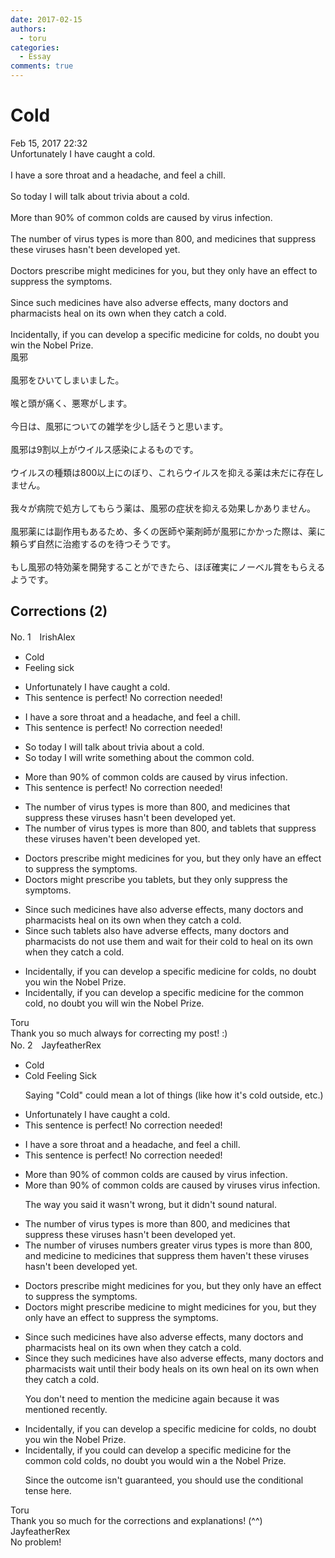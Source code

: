 ```yaml
---
date: 2017-02-15
authors:
  - toru
categories:
  - Essay
comments: true
---
```


# Cold
<div class="date">Feb 15, 2017 22:32</div>
<div id="post"><div id="body_show_ori">
Unfortunately  I have caught a cold.<br/><br/>I have a sore throat and a headache, and feel a chill.<br/><br/>So today I will talk about trivia about a cold.<br/><br/>More than 90% of common colds are caused by virus infection.<br/><br/>The number of virus types is more than 800, and medicines that suppress these viruses hasn't been developed yet.<br/><br/>Doctors prescribe might medicines for you, but they only have an effect to suppress the symptoms.<br/><br/>Since such medicines have also adverse effects, many doctors and pharmacists heal on its own when they catch a cold.<br/><br/>Incidentally, if you can develop a specific medicine for colds, no doubt you win the Nobel Prize.
</div></div>

<!-- more -->

<div id="post_ja"><div id="body_show_mo">
風邪<br/><br/>風邪をひいてしまいました。<br/><br/>喉と頭が痛く、悪寒がします。<br/><br/>今日は、風邪についての雑学を少し話そうと思います。<br/><br/>風邪は9割以上がウイルス感染によるものです。<br/><br/>ウイルスの種類は800以上にのぼり、これらウイルスを抑える薬は未だに存在しません。<br/><br/>我々が病院で処方してもらう薬は、風邪の症状を抑える効果しかありません。<br/><br/>風邪薬には副作用もあるため、多くの医師や薬剤師が風邪にかかった際は、薬に頼らず自然に治癒するのを待つそうです。<br/><br/>もし風邪の特効薬を開発することができたら、ほぼ確実にノーベル賞をもらえるようです。
</div></div>

## Corrections (2)
<div id="block"><div class="first_name"> No. 1　<span class="just_name">IrishAlex</span></div><div id="block2">
<ul class="correction_field">
<li class="incorrect">Cold</li>
<li class="corrected correct">
<span class="f_blue">Feeling sick</span>
</li>
</ul>
<ul class="correction_field">
<li class="incorrect">Unfortunately  I have caught a cold.</li>
<li class="corrected perfect">This sentence is perfect! No correction needed!</li>
</ul>
<ul class="correction_field">
<li class="incorrect">I have a sore throat and a headache, and feel a chill.</li>
<li class="corrected perfect">This sentence is perfect! No correction needed!</li>
</ul>
<ul class="correction_field">
<li class="incorrect">So today I will talk about trivia about a cold.</li>
<li class="corrected correct">
So today I will <span class="f_blue">write something </span>about <span class="f_blue">the common</span> cold.
</li>
</ul>
<ul class="correction_field">
<li class="incorrect">More than 90% of common colds are caused by virus infection.</li>
<li class="corrected perfect">This sentence is perfect! No correction needed!</li>
</ul>
<ul class="correction_field">
<li class="incorrect">The number of virus types is more than 800, and medicines that suppress these viruses hasn't been developed yet.</li>
<li class="corrected correct">
The number of virus types is more than 800, and <span class="f_blue">tablets </span>that suppress these viruses ha<span class="f_blue">ve</span>n't been developed yet.
</li>
</ul>
<ul class="correction_field">
<li class="incorrect">Doctors prescribe might medicines for you, but they only have an effect to suppress the symptoms.</li>
<li class="corrected correct">
Doctors <span class="f_blue">might</span> prescribe <span class="f_blue">you tablets</span>, but they only suppress the symptoms.
</li>
</ul>
<ul class="correction_field">
<li class="incorrect">Since such medicines have also adverse effects, many doctors and pharmacists heal on its own when they catch a cold.</li>
<li class="corrected correct">
Since such <span class="f_blue">tablets </span>also <span class="f_blue">have </span>adverse effects, many doctors and pharmacists <span class="f_blue">do not use them and wait for their cold to </span>heal on its own when they catch a cold.
</li>
</ul>
<ul class="correction_field">
<li class="incorrect">Incidentally, if you can develop a specific medicine for colds, no doubt you win the Nobel Prize.</li>
<li class="corrected correct">
Incidentally, if you can develop a specific medicine for <span class="f_blue">the common </span>cold, no doubt you <span class="f_blue">will </span>win the Nobel Prize.
</li>
</ul>
</div><div class="name"><span class="just_name">Toru</span><br>
Thank you so much always for correcting my post! :)
</div>
</div>
<div id="block"><div class="first_name"> No. 2　<span class="just_name">JayfeatherRex</span></div><div id="block2">
<ul class="correction_field">
<li class="incorrect">Cold</li>
<li class="corrected correct">
<span class="sline">Cold</span><span class="f_red"> Feeling Sick</span>
<p class="correction_comment">Saying "Cold" could mean a lot of things (like how it's cold outside, etc.)</p>
</li>
</ul>
<ul class="correction_field">
<li class="incorrect">Unfortunately  I have caught a cold.</li>
<li class="corrected perfect">This sentence is perfect! No correction needed!</li>
</ul>
<ul class="correction_field">
<li class="incorrect">I have a sore throat and a headache, and feel a chill.</li>
<li class="corrected perfect">This sentence is perfect! No correction needed!</li>
</ul>
<ul class="correction_field">
<li class="incorrect">More than 90% of common colds are caused by virus infection.</li>
<li class="corrected correct">
More than 90% of common colds are caused by <span class="f_red">viruses </span><span class="sline">virus infection</span>.
<p class="correction_comment">The way you said it wasn't wrong, but it didn't sound natural.</p>
</li>
</ul>
<ul class="correction_field">
<li class="incorrect">The number of virus types is more than 800, and medicines that suppress these viruses hasn't been developed yet.</li>
<li class="corrected correct">
The number of <span class="f_red">viruses numbers greater </span><span class="sline">virus types is more </span>than 800, and <span class="f_red">medicine to </span><span class="sline">medicines</span> <span class="sline">that </span>suppress <span class="f_red">them haven't </span><span class="sline">these viruses hasn't </span>been developed yet.
</li>
</ul>
<ul class="correction_field">
<li class="incorrect">Doctors prescribe might medicines for you, but they only have an effect to suppress the symptoms.</li>
<li class="corrected correct">
Doctors <span class="f_red">might </span>prescribe <span class="f_red">medicine to </span><span class="sline">might medicines for </span>you, but they only <span class="sline">have an effect</span> <span class="sline">to </span>suppress the symptoms.
</li>
</ul>
<ul class="correction_field">
<li class="incorrect">Since such medicines have also adverse effects, many doctors and pharmacists heal on its own when they catch a cold.</li>
<li class="corrected correct">
Since <span class="f_red">they </span><span class="sline">such medicines </span>have also adverse effects, many doctors and pharmacists <span class="f_red">wait until their body heals on its own </span><span class="sline">heal on its own when they catch a cold</span>.
<p class="correction_comment">You don't need to mention the medicine again because it was mentioned recently.</p>
</li>
</ul>
<ul class="correction_field">
<li class="incorrect">Incidentally, if you can develop a specific medicine for colds, no doubt you win the Nobel Prize.</li>
<li class="corrected correct">
Incidentally, if you <span class="f_red">could </span><span class="sline">can</span> develop a specific medicine for <span class="f_red">the common cold </span><span class="sline">colds</span>, no doubt you <span class="f_red">would </span>win <span class="f_red">a </span><span class="sline">the </span>Nobel Prize.
<p class="correction_comment">Since the outcome isn't guaranteed, you should use the conditional tense here.</p>
</li>
</ul>
</div><div class="name"><span class="just_name">Toru</span><br>
Thank you so much for the corrections and explanations! (^^)
</div>
<div class="name"><span class="just_name">JayfeatherRex</span><br>
No problem!
</div>
</div>
